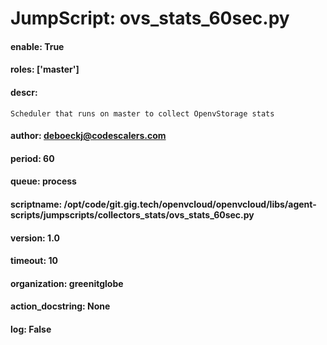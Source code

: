 
# JumpScript: ovs_stats_60sec.py
        
#### enable: True
#### roles: ['master']
#### descr: 
```
Scheduler that runs on master to collect OpenvStorage stats

```
#### author: deboeckj@codescalers.com
#### period: 60
#### queue: process
#### scriptname: /opt/code/git.gig.tech/openvcloud/openvcloud/libs/agent-scripts/jumpscripts/collectors_stats/ovs_stats_60sec.py
#### version: 1.0
#### timeout: 10
#### organization: greenitglobe
#### action_docstring: None
#### log: False